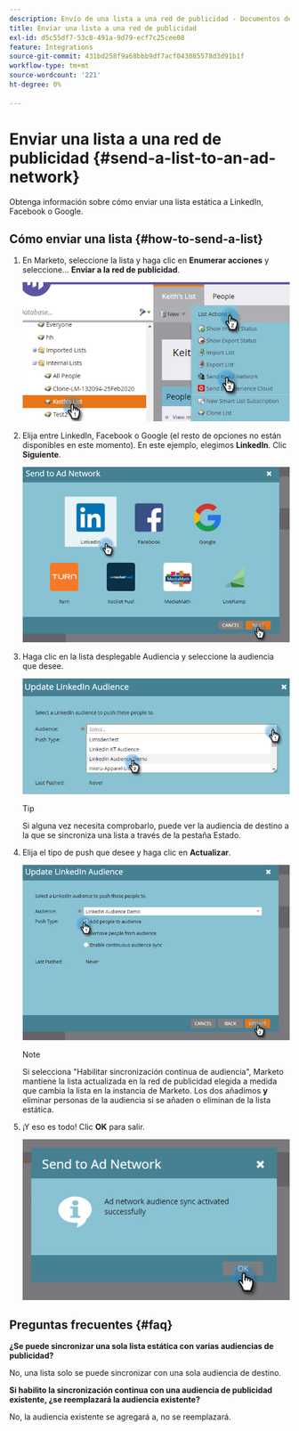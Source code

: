 ```yaml
---
description: Envío de una lista a una red de publicidad - Documentos de Marketo - Documentación del producto
title: Enviar una lista a una red de publicidad
exl-id: d5c55df7-53c8-491a-9d79-ecf7c25cee08
feature: Integrations
source-git-commit: 431bd258f9a68bbb9df7acf043085578d3d91b1f
workflow-type: tm+mt
source-wordcount: '221'
ht-degree: 0%

---
```


# Enviar una lista a una red de publicidad {#send-a-list-to-an-ad-network}

Obtenga información sobre cómo enviar una lista estática a LinkedIn, Facebook o Google.

## Cómo enviar una lista {#how-to-send-a-list}

1. En Marketo, seleccione la lista y haga clic en **Enumerar acciones** y seleccione... **Enviar a la red de publicidad**.

   ![](assets/send-a-list-to-an-ad-network-1.png)

1. Elija entre LinkedIn, Facebook o Google (el resto de opciones no están disponibles en este momento). En este ejemplo, elegimos **LinkedIn**. Clic **Siguiente**.

   ![](assets/send-a-list-to-an-ad-network-2.png)

1. Haga clic en la lista desplegable Audiencia y seleccione la audiencia que desee.

   ![](assets/send-a-list-to-an-ad-network-3.png)

   >[!TIP]
   >
   >Si alguna vez necesita comprobarlo, puede ver la audiencia de destino a la que se sincroniza una lista a través de la pestaña Estado.

1. Elija el tipo de push que desee y haga clic en **Actualizar**.

   ![](assets/send-a-list-to-an-ad-network-4.png)

   >[!NOTE]
   >
   >Si selecciona &quot;Habilitar sincronización continua de audiencia&quot;, Marketo mantiene la lista actualizada en la red de publicidad elegida a medida que cambia la lista en la instancia de Marketo. Los dos añadimos **y** eliminar personas de la audiencia si se añaden o eliminan de la lista estática.

1. ¡Y eso es todo! Clic **OK** para salir.

   ![](assets/send-a-list-to-an-ad-network-5.png)

## Preguntas frecuentes {#faq}

**¿Se puede sincronizar una sola lista estática con varias audiencias de publicidad?**

No, una lista solo se puede sincronizar con una sola audiencia de destino.

**Si habilito la sincronización continua con una audiencia de publicidad existente, ¿se reemplazará la audiencia existente?**

No, la audiencia existente se agregará a, no se reemplazará.
